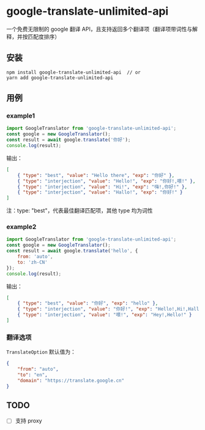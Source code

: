 # google-translate-unlimited-api

一个免费无限制的 google 翻译 API，且支持返回多个翻译项（翻译项带词性与解释，并按匹配度排序）

## 安装

```shell
npm install google-translate-unlimited-api  // or
yarn add google-translate-unlimited-api
```

## 用例

### example1

```javascript
import GoogleTranslator from 'google-translate-unlimited-api';
const google = new GoogleTranslator();
const result = await google.translate('你好');
console.log(result);
```

输出：

```json
[
    { "type": "best", "value": "Hello there", "exp": "你好" },
    { "type": "interjection", "value": "Hello!", "exp": "你好!,喂!" },
    { "type": "interjection", "value": "Hi!", "exp": "嗨!,你好!" },
    { "type": "interjection", "value": "Hallo!", "exp": "你好!" }
]
```

注：type: "best"，代表最佳翻译匹配项，其他 type 均为词性

### example2

```javascript
import GoogleTranslator from 'google-translate-unlimited-api';
const google = new GoogleTranslator();
const result = await google.translate('hello', {
    from: 'auto',
    to: 'zh-CN'
});
console.log(result);
```

输出：

```json
[
    { "type": "best", "value": "你好", "exp": "hello" },
    { "type": "interjection", "value": "你好!", "exp": "Hello!,Hi!,Hallo!" },
    { "type": "interjection", "value": "喂!", "exp": "Hey!,Hello!" }
]
```

### 翻译选项

`TranslateOption` 默认值为：

```json
{
    "from": "auto",
    "to": "en",
    "domain": "https://translate.google.cn"
}
```

## TODO

-   [ ] 支持 proxy
